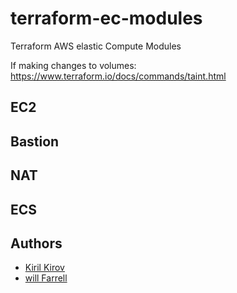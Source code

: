# terraform-ec-modules
Terraform AWS elastic Compute Modules

If making changes to volumes: https://www.terraform.io/docs/commands/taint.html



## EC2


## Bastion


## NAT


## ECS


## Authors
- [Kiril Kirov](https://github.com/kkirov)
- [will Farrell](https://github.com/willfarrell)
